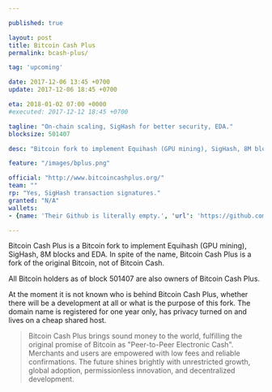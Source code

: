 ```yaml
---

published: true

layout: post
title: Bitcoin Cash Plus
permalink: bcash-plus/

tag: 'upcoming'

date: 2017-12-06 13:45 +0700
update: 2017-12-06 18:45 +0700

eta: 2018-01-02 07:00 +0000
#executed: 2017-12-12 18:45 +0700

tagline: "On-chain scaling, SigHash for better security, EDA."
blocksize: 501407

desc: "Bitcoin fork to implement Equihash (GPU mining), SigHash, 8M blocks and EDA."

feature: "/images/bplus.png"

official: "http://www.bitcoincashplus.org/"
team: ""
rp: "Yes, SigHash transaction signatures."
granted: "N/A"
wallets:
- {name: 'Their Github is literally empty.', 'url': 'https://github.com/bitcoincashplus'}

---
```


Bitcoin Cash Plus is a Bitcoin fork to implement Equihash (GPU mining), SigHash, 8M blocks and EDA. In spite of the name, Bitcoin Cash Plus is a fork of the original Bitcoin, not of Bitcoin Cash.

All Bitcoin holders as of block 501407 are also owners of Bitcoin Cash Plus.

At the moment it is not known who is behind Bitcoin Cash Plus, whether there will be a development at all or what is the purpose of this fork. The domain name is registered for one year only, has privacy turned on and lives on a cheap shared host.

> Bitcoin Cash Plus brings sound money to the world, fulfilling the original promise of Bitcoin as "Peer-to-Peer Electronic Cash". Merchants and users are empowered with low fees and reliable confirmations. The future shines brightly with unrestricted growth, global adoption, permissionless innovation, and decentralized development.
